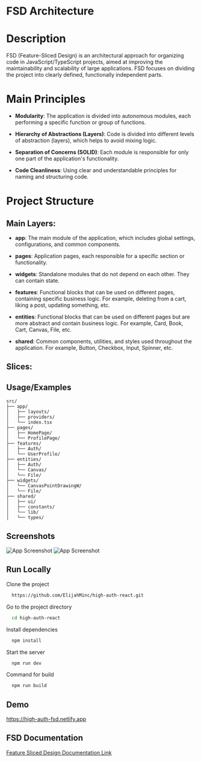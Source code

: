 # FSD Architecture

# Description

FSD (Feature-Sliced Design) is an architectural approach for organizing code in JavaScript/TypeScript projects, aimed at improving the maintainability and scalability of large applications. FSD focuses on dividing the project into clearly defined, functionally independent parts.

# Main Principles

- **Modularity**: The application is divided into autonomous modules, each performing a specific function or group of functions.

- **Hierarchy of Abstractions (Layers)**: Code is divided into different levels of abstraction (layers), which helps to avoid mixing logic.

- **Separation of Concerns (SOLID)**: Each module is responsible for only one part of the application's functionality.

- **Code Cleanliness**: Using clear and understandable principles for naming and structuring code.

# Project Structure

## Main Layers:

- **app**: The main module of the application, which includes global settings, configurations, and common components.

- **pages**: Application pages, each responsible for a specific section or functionality.

- **widgets**: Standalone modules that do not depend on each other. They can contain state.

- **features**: Functional blocks that can be used on different pages, containing specific business logic. For example, deleting from a cart, liking a post, updating something, etc.

- **entities**: Functional blocks that can be used on different pages but are more abstract and contain business logic. For example, Card, Book, Cart, Canvas, File, etc.

- **shared**: Common components, utilities, and styles used throughout the application. For example, Button, Checkbox, Input, Spinner, etc.

## Slices:

## Usage/Examples

```folder
src/
├── app/
│   ├── layouts/
│   ├── providers/
│   └── index.tsx
├── pages/
│   ├── HomePage/
│   └── ProfilePage/
├── features/
│   ├── Auth/
│   └── UserProfile/
├── entities/
│   ├── Auth/
│   └── Canvas/
│   └── File/
├── widgets/
│   └── CanvasPointDrawingW/
│   └── File/
├── shared/
│   ├── ui/
│   ├── constants/
│   └── lib/
│   └── types/

```

## Screenshots

![App Screenshot](https://feature-sliced.design/ru/assets/images/visual_schema-e826067f573946613dcdc76e3f585082.jpg)
![App Screenshot](https://encrypted-tbn0.gstatic.com/images?q=tbn:ANd9GcQETPRRT8PxQIwdgeDdW76C7fp6HjitTOqyhQ&s)

## Run Locally

Clone the project

```bash
  https://github.com/ElijahMinc/high-auth-react.git
```

Go to the project directory

```bash
  cd high-auth-react
```

Install dependencies

```bash
  npm install
```

Start the server

```bash
  npm run dev
```

Command for build

```bash
  npm run build
```

## Demo

https://high-auth-fsd.netlify.app

## FSD Documentation

[Feature Sliced Design Documentation Link](https://feature-sliced.design/docs)
